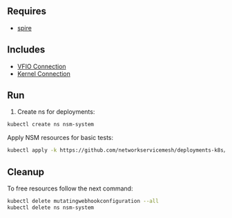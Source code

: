 ## Requires

- [spire](../spire)

## Includes

- [VFIO Connection](../use-cases/Vfio2Noop)
- [Kernel Connection](../use-cases/SriovKernel2Noop)

## Run

1. Create ns for deployments:
```bash
kubectl create ns nsm-system
```

Apply NSM resources for basic tests:
```bash
kubectl apply -k https://github.com/networkservicemesh/deployments-k8s/examples/sriov?ref=9a6e95e42eb295cbb10d21da90e4bf7a01572c62
```

## Cleanup

To free resources follow the next command:
```bash
kubectl delete mutatingwebhookconfiguration --all
kubectl delete ns nsm-system
```

